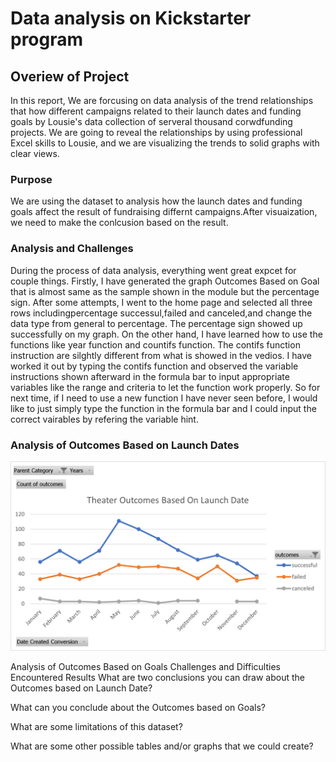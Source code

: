 # Data analysis on Kickstarter program
## Overiew of Project
In this report, We are forcusing on data analysis of the trend relationships that how different campaigns related to their launch dates and funding goals by Lousie's data collection of serveral thousand corwdfunding projects. We are going to reveal the relationships by using professional Excel skills to Lousie, and we are visualizing the trends to solid graphs with clear views.

### Purpose
We are using the dataset to analysis how the launch dates and funding goals affect the result of fundraising differnt campaigns.After visuaization, we need to make the conlcusion based on the result.

### Analysis and Challenges
During the process of data analysis, everything went great expcet for couple things. Firstly, I have generated the graph Outcomes Based on Goal that is almost same as the sample shown in the module but the percentage sign. After some attempts, I went to the home page and selected all three rows includingpercentage successul,failed and canceled,and change the data type from general to percentage. The percentage sign showed up successfully on my graph. On the other hand, I have learned how to use the functions like year function and countifs function. The contifs function instruction are silghtly different from what is showed in the vedios. I have worked it out by typing the contifs function and observed the variable instructions shown afterward in the formula bar to input appropriate variables like the range and criteria to let the function work properly. So for next time, if I need to use a new function I have never seen before, I would like to just simply type the function in the formula bar and I could input the correct vairables by refering the variable hint.

### Analysis of Outcomes Based on Launch Dates
![](resources/Theater_Outcomes_vs_Launch.png)



Analysis of Outcomes Based on Goals
Challenges and Difficulties Encountered
Results
What are two conclusions you can draw about the Outcomes based on Launch Date?

What can you conclude about the Outcomes based on Goals?

What are some limitations of this dataset?

What are some other possible tables and/or graphs that we could create?
